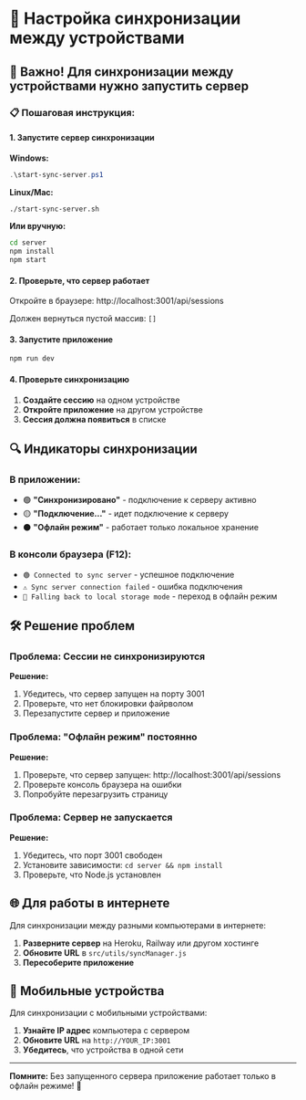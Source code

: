 # 🔄 Настройка синхронизации между устройствами

## 🚨 Важно! Для синхронизации между устройствами нужно запустить сервер

### 📋 Пошаговая инструкция:

#### 1. Запустите сервер синхронизации

**Windows:**
```powershell
.\start-sync-server.ps1
```

**Linux/Mac:**
```bash
./start-sync-server.sh
```

**Или вручную:**
```bash
cd server
npm install
npm start
```

#### 2. Проверьте, что сервер работает

Откройте в браузере: http://localhost:3001/api/sessions

Должен вернуться пустой массив: `[]`

#### 3. Запустите приложение

```bash
npm run dev
```

#### 4. Проверьте синхронизацию

1. **Создайте сессию** на одном устройстве
2. **Откройте приложение** на другом устройстве
3. **Сессия должна появиться** в списке

## 🔍 Индикаторы синхронизации

### В приложении:
- 🟢 **"Синхронизировано"** - подключение к серверу активно
- 🟡 **"Подключение..."** - идет подключение к серверу
- ⚫ **"Офлайн режим"** - работает только локальное хранение

### В консоли браузера (F12):
- `🟢 Connected to sync server` - успешное подключение
- `⚠️ Sync server connection failed` - ошибка подключения
- `🔄 Falling back to local storage mode` - переход в офлайн режим

## 🛠️ Решение проблем

### Проблема: Сессии не синхронизируются

**Решение:**
1. Убедитесь, что сервер запущен на порту 3001
2. Проверьте, что нет блокировки файрволом
3. Перезапустите сервер и приложение

### Проблема: "Офлайн режим" постоянно

**Решение:**
1. Проверьте, что сервер запущен: http://localhost:3001/api/sessions
2. Проверьте консоль браузера на ошибки
3. Попробуйте перезагрузить страницу

### Проблема: Сервер не запускается

**Решение:**
1. Убедитесь, что порт 3001 свободен
2. Установите зависимости: `cd server && npm install`
3. Проверьте, что Node.js установлен

## 🌐 Для работы в интернете

Для синхронизации между разными компьютерами в интернете:

1. **Разверните сервер** на Heroku, Railway или другом хостинге
2. **Обновите URL** в `src/utils/syncManager.js`
3. **Пересоберите приложение**

## 📱 Мобильные устройства

Для синхронизации с мобильными устройствами:

1. **Узнайте IP адрес** компьютера с сервером
2. **Обновите URL** на `http://YOUR_IP:3001`
3. **Убедитесь**, что устройства в одной сети

---

**Помните:** Без запущенного сервера приложение работает только в офлайн режиме! 🚀
